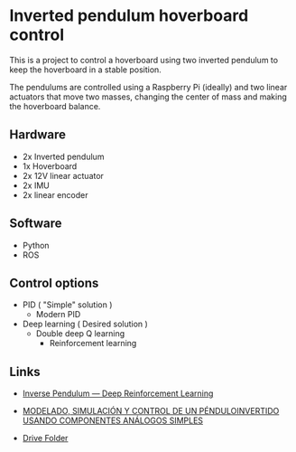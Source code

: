 # Inverted pendulum hoverboard control

This is a project to control a hoverboard using two inverted pendulum to keep the hoverboard in a stable position.

The pendulums are controlled using a Raspberry Pi (ideally) and two linear actuators that move two masses, changing the center of mass and making the hoverboard balance.

## Hardware

* 2x Inverted pendulum
* 1x Hoverboard
* 2x 12V linear actuator
* 2x IMU
* 2x linear encoder

## Software

* Python
* ROS

## Control options

* PID ( "Simple" solution )
  * Modern PID
* Deep learning ( Desired solution )
  * Double deep Q learning
    * Reinforcement learning

## Links

* [Inverse Pendulum — Deep Reinforcement Learning](https://medium.com/mlearning-ai/inverse-pendulum-deep-reinforcement-learning-a22689e14e34)

* [MODELADO, SIMULACIÓN Y CONTROL DE UN PÉNDULOINVERTIDO USANDO COMPONENTES ANÁLOGOS SIMPLES](https://www.studocu.com/latam/document/universidad-autonoma-de-occidente/control-1/pendulo-invertido/10076977)

* [Drive Folder](https://drive.google.com/drive/u/1/folders/0ACoW_Sr1GQcIUk9PVA)

